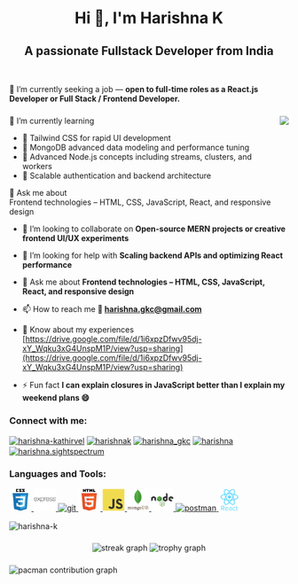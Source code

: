 <h1 align="center">Hi 👋, I'm Harishna K</h1>
<h2 align="center">A passionate Fullstack Developer from India</h2>

<p align="left"> <a href="https://twitter.com/" target="blank"><img src="https://img.shields.io/twitter/follow/?logo=twitter&style=for-the-badge" alt="" /></a> </p>

🔭 I’m currently seeking a job — ****open to full-time roles as a React.js Developer or Full Stack / Frontend Developer.****
###

<img align="right" height="150" src="https://i.imgflip.com/65efzo.gif"  />

###
🌱 I’m currently learning  
- 🎨 Tailwind CSS for rapid UI development  
- 🍃 MongoDB advanced data modeling and performance tuning  
- 🧩 Advanced Node.js concepts including streams, clusters, and workers  
- 🔐 Scalable authentication and backend architecture

💬 Ask me about  
  Frontend technologies – HTML, CSS, JavaScript, React, and responsive design

- 👯 I’m looking to collaborate on
  ****Open-source MERN projects or creative frontend UI/UX experiments****

- 🤝 I’m looking for help with
  ****Scaling backend APIs and optimizing React performance****

- 💬 Ask me about
  **Frontend technologies – HTML, CSS, JavaScript, React, and responsive design**

- 📫 How to reach me
  **📧 harishna.gkc@gmail.com**

- 📄 Know about my experiences
  [https://drive.google.com/file/d/1i6xpzDfwv95dj-xY_Wqku3xG4UnspM1P/view?usp=sharing](https://drive.google.com/file/d/1i6xpzDfwv95dj-xY_Wqku3xG4UnspM1P/view?usp=sharing)

- ⚡ Fun fact
  **I can explain closures in JavaScript better than I explain my weekend plans 😄**
  
<h3 align="left">Connect with me:</h3>
<p align="left">
<a href="https://linkedin.com/in/harishna-kathirvel-434997260" target="blank"><img align="center" src="https://raw.githubusercontent.com/rahuldkjain/github-profile-readme-generator/master/src/images/icons/Social/linked-in-alt.svg" alt="harishna-kathirvel" height="30" width="40" /></a>
<a href="https://www.codechef.com/users/harishnak" target="blank"><img align="center" src="https://cdn.jsdelivr.net/npm/simple-icons@3.1.0/icons/codechef.svg" alt="harishnak" height="30" width="40" /></a>
<a href="https://www.hackerrank.com/harishna_gkc" target="blank"><img align="center" src="https://raw.githubusercontent.com/rahuldkjain/github-profile-readme-generator/master/src/images/icons/Social/hackerrank.svg" alt="harishna_gkc" height="30" width="40" /></a>
<a href="https://www.leetcode.com/harishna" target="blank"><img align="center" src="https://raw.githubusercontent.com/rahuldkjain/github-profile-readme-generator/master/src/images/icons/Social/leet-code.svg" alt="harishna" height="30" width="40" /></a>
<a href="https://www.hackerearth.com/@harishna.sightspectrum" target="blank"><img align="center" src="https://raw.githubusercontent.com/rahuldkjain/github-profile-readme-generator/master/src/images/icons/Social/hackerearth.svg" alt="harishna.sightspectrum" height="30" width="40" /></a>
</p>

<h3 align="left">Languages and Tools:</h3>
<p align="left"> <a href="https://www.w3schools.com/css/" target="_blank" rel="noreferrer"> <img src="https://raw.githubusercontent.com/devicons/devicon/master/icons/css3/css3-original-wordmark.svg" alt="css3" width="40" height="40"/> </a> <a href="https://expressjs.com" target="_blank" rel="noreferrer"> <img src="https://raw.githubusercontent.com/devicons/devicon/master/icons/express/express-original-wordmark.svg" alt="express" width="40" height="40"/> </a> <a href="https://git-scm.com/" target="_blank" rel="noreferrer"> <img src="https://www.vectorlogo.zone/logos/git-scm/git-scm-icon.svg" alt="git" width="40" height="40"/> </a> <a href="https://www.w3.org/html/" target="_blank" rel="noreferrer"> <img src="https://raw.githubusercontent.com/devicons/devicon/master/icons/html5/html5-original-wordmark.svg" alt="html5" width="40" height="40"/> </a> <a href="https://developer.mozilla.org/en-US/docs/Web/JavaScript" target="_blank" rel="noreferrer"> <img src="https://raw.githubusercontent.com/devicons/devicon/master/icons/javascript/javascript-original.svg" alt="javascript" width="40" height="40"/> </a> <a href="https://www.mongodb.com/" target="_blank" rel="noreferrer"> <img src="https://raw.githubusercontent.com/devicons/devicon/master/icons/mongodb/mongodb-original-wordmark.svg" alt="mongodb" width="40" height="40"/> </a> <a href="https://nodejs.org" target="_blank" rel="noreferrer"> <img src="https://raw.githubusercontent.com/devicons/devicon/master/icons/nodejs/nodejs-original-wordmark.svg" alt="nodejs" width="40" height="40"/> </a> <a href="https://postman.com" target="_blank" rel="noreferrer"> <img src="https://www.vectorlogo.zone/logos/getpostman/getpostman-icon.svg" alt="postman" width="40" height="40"/> </a> <a href="https://reactjs.org/" target="_blank" rel="noreferrer"> <img src="https://raw.githubusercontent.com/devicons/devicon/master/icons/react/react-original-wordmark.svg" alt="react" width="40" height="40"/> </a> </p>

<p><img align="center" src="https://github-readme-stats.vercel.app/api/top-langs?username=harishna-k&show_icons=true&locale=en&layout=compact" alt="harishna-k" /></p>

###

<div align="center">
  <img src="https://streak-stats.demolab.com?user=Harishna-K&locale=en&mode=daily&theme=dracula&hide_border=false&border_radius=5&order=3" height="150" alt="streak graph" />
  <img src="https://github-profile-trophy.vercel.app?username=Harishna-K&theme=dracula&column=-1&row=1&margin-w=8&margin-h=8&no-bg=false&no-frame=false&order=4" height="150" alt="trophy graph" />
</div>

###

<picture>
  <source media="(prefers-color-scheme: dark)" srcset="https://raw.githubusercontent.com/Harishna-K/Harishna-K/output/pacman-contribution-graph-dark.svg">
  <source media="(prefers-color-scheme: light)" srcset="https://raw.githubusercontent.com/Harishna-K/Harishna-K/output/pacman-contribution-graph.svg">
  <img alt="pacman contribution graph" src="https://raw.githubusercontent.com/Harishna-K/Harishna-K/output/pacman-contribution-graph.svg">
</picture>

###


